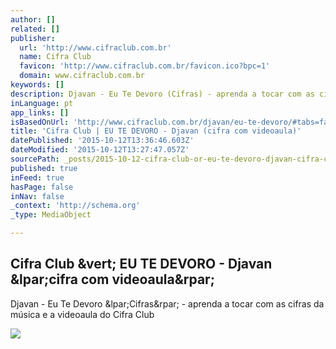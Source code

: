 ```yaml
---
author: []
related: []
publisher:
  url: 'http://www.cifraclub.com.br'
  name: Cifra Club
  favicon: 'http://www.cifraclub.com.br/favicon.ico?bpc=1'
  domain: www.cifraclub.com.br
keywords: []
description: Djavan - Eu Te Devoro (Cifras) - aprenda a tocar com as cifras da música e a videoaula do Cifra Club
inLanguage: pt
app_links: []
isBasedOnUrl: 'http://www.cifraclub.com.br/djavan/eu-te-devoro/#tabs=false&font=10'
title: 'Cifra Club | EU TE DEVORO - Djavan (cifra com videoaula)'
datePublished: '2015-10-12T13:36:46.603Z'
dateModified: '2015-10-12T13:27:47.057Z'
sourcePath: _posts/2015-10-12-cifra-club-or-eu-te-devoro-djavan-cifra-com-videoaula.md
published: true
inFeed: true
hasPage: false
inNav: false
_context: 'http://schema.org'
_type: MediaObject

---
```

<article style=""><h1>Cifra Club &amp;vert; EU TE DEVORO - Djavan &amp;lpar;cifra com videoaula&amp;rpar;</h1><p>Djavan - Eu Te Devoro &amp;lpar;Cifras&amp;rpar; - aprenda a tocar com as cifras da música e a videoaula do Cifra Club</p><img src="http://akamai.sscdn.co/uploadfile/letras/fotos/f/5/a/8/f5a80d94449c7ac2d60f90e54a300a24.jpg" /></article>